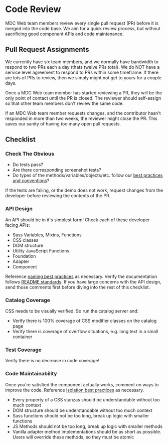 # Code Review

MDC Web team members review every single pull request (PR) before it is merged
into the code base. We aim for a quick review process, but without sacrificing
good component APIs and code maintenance.

## Pull Request Assignments

We currently have six team members, and we normally have bandwidth to respond to
two PRs each a day (thats twelve PRs total). We do NOT have a service level agreement
to respond to PRs within some timeframe. If there are lots of PRs to review, then we
simply might not get to yours for a couple days.

Once a MDC Web team member has started reviewing a PR, they will be the only
point of contact until the PR is closed. The reviewer should self-assign so that
other team members don't review the same code.

If an MDC Web team member requests changes, and the contributor hasn't responded
in more than two weeks, the reviewer might close the PR. This saves our sanity
of having too many open pull requests.

## Checklist

### Check The Obvious

*  Do tests pass?
*  Are there corresponding screenshot tests?
*  Do types of the methods/variables/objects/etc. follow our [best practices and conventions](../code/best_practices.md#typescript)?

If the tests are failing, or the demo does not work, request changes from the
developer before reviewing the contents of the PR.

### API Design

An API should be in it's simplest form! Check each of these developer facing
APIs:

*  Sass Variables, Mixins, Functions
*  CSS classes
*  DOM structure
*  Utility JavaScript Functions
*  Foundation
*  Adapter
*  Component

Reference [naming best practices](../code/best_practices.md)
as necessary. Verify the documentation follows [README standards](../code/readme_standards.md).
If you have large concerns with the API design, send those comments first
before diving into the rest of this checklist.

### Catalog Coverage

CSS needs to be visually verified. So run the catalog server and:

*  Verify there is 100% coverage of CSS modifier classes on the catalog page
*  Verify there is coverage of overflow situations, e.g. long text in a small container

### Test Coverage

Verify there is no decrease in code coverage!

### Code Maintainability

Once you're satisfied the component actually works, comment on ways to improve
the code. Reference [isolation best practices](../code/best_practices.md)
as necessary.

*  Every property of a CSS stanzas should be understandable without too much context
*  DOM structure should be understandable without too much context
*  Sass functions should not be too long, break up logic with smaller functions
*  JS Methods should not be too long, break up logic with smaller methods
*  Vanilla adapter method implementations should be as short as possible. Users will override these methods, so they must be atomic


